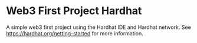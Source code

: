 # Web3 First Project Hardhat

A simple web3 first project using the Hardhat IDE and Hardhat network. See https://hardhat.org/getting-started for more information.
